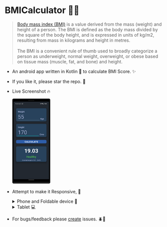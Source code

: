 # BMICalculator 💪🏻
> [Body mass index (BMI)](https://en.wikipedia.org/wiki/Body_mass_index) is a value derived from the mass (weight) and height of a person. The BMI is defined as the body mass divided by the square of the body height, and is expressed in units of kg/m2, resulting from mass in kilograms and height in metres. <br> <br>
> The BMI is a convenient rule of thumb used to broadly categorize a person as underweight, normal weight, overweight, or obese based on tissue mass (muscle, fat, and bone) and height.

- An android app written in Kotlin 💜 to calculate BMI Score. ✨
- If you like it, please star the repo. 🌟
- Live Screenshot 🔥
  
    <img width="25%" height="25%" src="./screenshot/BMI_SS.png"/>

- Attempt to make it Responsive, 🔎

  <details>
    <summary>Phone and Foldable device 📱</summary>
  
    <img width="80%" height="80%" src="./screenshot/BMI_ss_phone_fold.png"/>
  </details>

  <details>
    <summary>Tablet 💻 </summary>
  
    <img width="80%" height="80%" src="./screenshot/BMI_ss_tablet.png"/>
  </details>

- For bugs/feedback please [create](https://github.com/SandeepUrankar/BMICalculator/issues/new) issues. 🪲🐛
